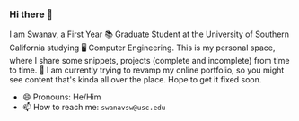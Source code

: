 ### Hi there 👋

I am Swanav, a First Year 📚 Graduate Student at the University of Southern California studying 🖥️ Computer Engineering. This is my personal space, where I share some snippets, projects (complete and incomplete) from time to time. 🔭 I am currently trying to revamp my online portfolio, so you might see content that's kinda all over the place. Hope to get it fixed soon. 

- 😄 Pronouns: He/Him
- 📫 How to reach me: `swanavsw@usc.edu`

<!--
- 🌱 I’m currently learning ...
- 👯 I’m looking to collaborate on ...
- 🤔 I’m looking for help with ...
- 💬 Ask me about ...
- ⚡ Fun fact: ...
-->
